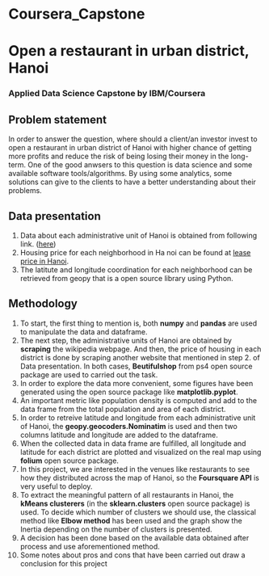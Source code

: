 # Coursera_Capstone
# Open a restaurant in urban district, Hanoi
### Applied Data Science Capstone by IBM/Coursera
## Problem statement
In order to answer the question, where should a client/an investor invest to open a restaurant in urban district of Hanoi with higher chance of getting more profits and reduce the risk of being losing their money in the long-term. One of the good anwsers to this question is data science and some available software tools/algorithms. By using some analytics, some solutions can give to the clients to have a better understanding about their problems.
## Data presentation
1. Data about each administrative unit of Hanoi is obtained from following link. ([here](https://en.wikipedia.org/wiki/Hanoi))
2. Housing price for each neighborhood in Ha noi can be found at [lease price in Hanoi](https://mogi.vn/gia-nha-dat).
3. The latitute and longitude coordination for each neighborhood can be retrieved from geopy that is a open source library using Python.
## Methodology
1. To start, the first thing to mention is, both **numpy** and **pandas** are used to manipulate the data and dataframe.
2. The next step, the administrative units of Hanoi are obtained by **scraping** the wikipedia webpage. And then, the price of housing in each district is done by scraping another website that mentioned in step 2. of Data presentation. In both cases, **Beutifulshop** from ps4 open source package are used to carried out the task.
3. In order to explore the data more convenient, some figures have been generated using the open source package like **matplotlib.pyplot**.  
4. An important metric like population density is computed and add to the data frame from the total population and area of each district.
5. In order to retreive latitude and longitude from each administrative unit of Hanoi, the **geopy.geocoders.Nominatim** is used and then two columns latitude and longitude are added to the dataframe.
6. When the collected data in data frame are fulfilled, all longitude and latitude for each district are plotted and visualized on the real map using **folium** open source package.
7. In this project, we are interested in the venues like restaurants to see how they distributed across the map of Hanoi, so the **Foursquare API** is very useful to deploy.
8. To extract the meaningful pattern of all restaurants in Hanoi, the **kMeans clusterers** (in the **sklearn.clusters** open source package) is used. To decide which number of clusters we should use, the classical method like **Elbow method** has been used and the graph show the Inertia depending on the number of clusters is presented.
9. A decision has been done based on the available data obtained after process and use aforementioned method.
10. Some notes about pros and cons that have been carried out draw a conclusion for this project
